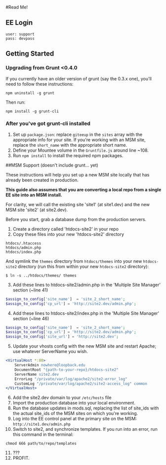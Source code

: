 #Read Me!

## EE Login

	user: support
	pass: devpass

## Getting Started

### Upgrading from Grunt <0.4.0

If you currently have an older version of grunt (say the 0.3.x one), you'll need to follow these instructions:

    npm uninstall -g grunt

Then run:

    npm install -g grunt-cli

### After you've got grunt-cli installed

1. Set up `package.json`: replace `giteeup` in the `sites` array with the appropriate info for your site. If you're working with an MSM site, replace the `short_name` with the appropriate short name.
2. Define your Mountee volume in the `Gruntfile.js` around line ~108.
3. Run `npm install` to install the required npm packages.

##MSM Support (doesn't include grunt… yet)

These instructions will help you set up a new MSM site locally that has already been created in production.

**This guide also assumes that you are converting a local repo from a single EE site into an MSM install.**

For clarity, we will call the existing site 'site1' (at site1.dev) and the new MSM site 'site2' (at site2.dev).

Before you start, grab a database dump from the production servers.

1. Create a directory called 'htdocs-site2' in your repo
2. Copy these files into your new 'htdocs-site2' directory
```
htdocs/.htaccess
htdocs/admin.php
htdocs/index.php
```
And symlink the `themes` directory from `htdocs/themes` into your new `htdocs-site2` directory (run this from within your new `htdocs-site2` directory):
```
$ ln -s ../htdocs/themes/ themes
```
3. Add these lines to htdocs-site2/admin.php in the 'Multiple Site Manager' section (~line 41)
```php
$assign_to_config['site_name']  = 'site_2_short_name';
$assign_to_config['cp_url'] = 'http://site2.dev/admin.php';
```

4. Add these lines to htdocs-site2/index.php in the 'Multiple Site Manager' section (~line 46)
```php
$assign_to_config['site_name']  = 'site_2_short_name';
$assign_to_config['cp_url'] = 'http://site2.dev/admin.php';
$assign_to_config['site_url'] = 'http://site2.dev';
```

5. Update your vhosts config with the new MSM site and restart Apache; use whatever ServerName you wish.
```apache
<VirtualHost *:80>
	ServerAdmin nowhere@loopback.edu
	DocumentRoot "{path-to-your-repo}/htdocs-site2"
	ServerName site2.dev
	ErrorLog "/private/var/log/apache2/site2-error_log"
	CustomLog "/private/var/log/apache2/site2-access_log" common
</VirtualHost>
```

6. Add the site2.dev domain to your `/etc/hosts` file
7. Import the production database into your local environment.
8. Run the database updates in mods.sql, replacing the list of site_ids with the actual site_ids of the MSM sites on which you're working.
9. Log into the EE control panel at the primary site on the MSM: `http://site1.dev/admin.php`
10. Switch to site2, and synchronize templates. If you run into an error, run this command in the terminal:
```
chmod 666 path/to/repo/templates
```

11. ???
12. PROFIT.
